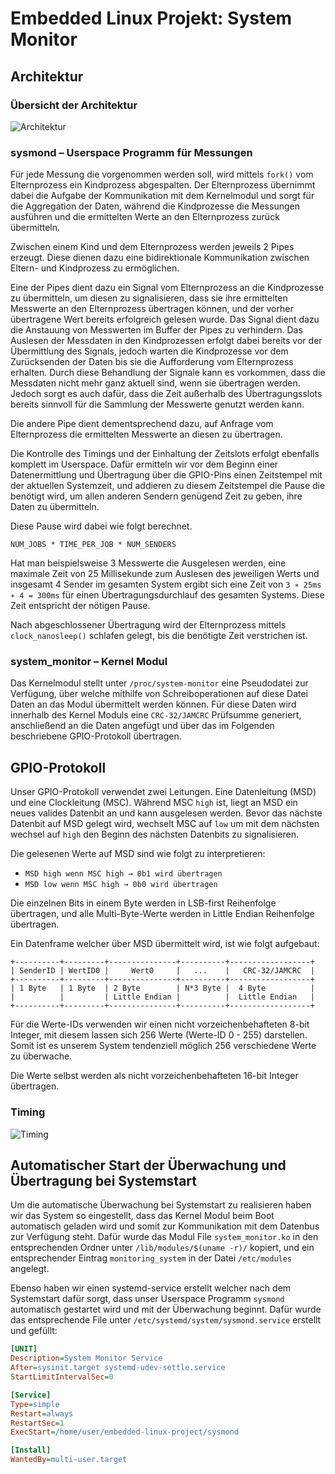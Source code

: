 # Embedded Linux Projekt: System Monitor

## Architektur

### Übersicht der Architektur
![Architektur](https://github.com/user-attachments/assets/f4b9a00d-c1cc-47a1-89ff-5391cb528a4b)


### sysmond – Userspace Programm für Messungen
Für jede Messung die vorgenommen werden soll, wird mittels `fork()` vom Elternprozess ein Kindprozess abgespalten. Der Elternprozess übernimmt dabei die Aufgabe der Kommunikation mit dem Kernelmodul und sorgt für die Aggregation der Daten, während die Kindprozesse die Messungen ausführen und die ermittelten Werte an den Elternprozess zurück übermitteln.

Zwischen einem Kind und dem Elternprozess werden jeweils 2 Pipes erzeugt. Diese dienen dazu eine bidirektionale Kommunikation zwischen Eltern- und Kindprozess zu ermöglichen.

Eine der Pipes dient dazu ein Signal vom Elternprozess an die Kindprozesse zu übermitteln, um diesen zu signalisieren, dass sie ihre ermittelten Messwerte an den Elternprozess übertragen können, und der vorher übertragene Wert bereits erfolgreich gelesen wurde. Das Signal dient dazu die Anstauung von Messwerten im Buffer der Pipes zu verhindern.
Das Auslesen der Messdaten in den Kindprozessen erfolgt dabei bereits vor der Übermittlung des Signals, jedoch warten die Kindprozesse vor dem Zurücksenden der Daten bis sie die Aufforderung vom Elternprozess erhalten. Durch diese Behandlung der Signale kann es vorkommen, dass die Messdaten nicht mehr ganz aktuell sind, wenn sie übertragen werden. Jedoch sorgt es auch dafür, dass die Zeit außerhalb des Übertragungsslots bereits sinnvoll für die Sammlung der Messwerte genutzt werden kann.

Die andere Pipe dient dementsprechend dazu, auf Anfrage vom Elternprozess die ermittelten Messwerte an diesen zu übertragen.

Die Kontrolle des Timings und der Einhaltung der Zeitslots erfolgt ebenfalls komplett im Userspace. Dafür ermitteln wir vor dem Beginn einer Datenermittlung und Übertragung über die GPIO-Pins einen Zeitstempel mit der aktuellen Systemzeit, und addieren zu diesem Zeitstempel die Pause die benötigt wird, um allen anderen Sendern genügend Zeit zu geben, ihre Daten zu übermitteln.

Diese Pause wird dabei wie folgt berechnet.

```
NUM_JOBS * TIME_PER_JOB * NUM_SENDERS
```

Hat man beispielsweise 3 Messwerte die Ausgelesen werden, eine maximale Zeit von 25 Millisekunde zum Auslesen des jeweiligen Werts und insgesamt 4 Sender im gesamten System ergibt sich eine Zeit von `3 ∗ 25ms ∗ 4 = 300ms` für einen Übertragungsdurchlauf des gesamten Systems. Diese Zeit entspricht der nötigen Pause.

Nach abgeschlossener Übertragung wird der Elternprozess mittels `clock_nanosleep()` schlafen gelegt, bis die benötigte Zeit verstrichen ist.

### system_monitor – Kernel Modul
Das Kernelmodul stellt unter `/proc/system-monitor` eine Pseudodatei zur Verfügung, über welche mithilfe von Schreiboperationen auf diese Datei Daten an das Modul übermittelt werden können. Für diese Daten wird innerhalb des Kernel Moduls eine `CRC-32/JAMCRC` Prüfsumme generiert, anschließend an die Daten angefügt und über das im Folgenden beschriebene GPIO-Protokoll übertragen.

## GPIO-Protokoll
Unser GPIO-Protokoll verwendet zwei Leitungen. Eine Datenleitung (MSD) und eine Clockleitung (MSC). Während MSC `high` ist, liegt an MSD ein neues valides Datenbit an und kann ausgelesen werden. Bevor das nächste Datenbit auf MSD gelegt wird, wechselt MSC auf `low` um mit dem nächsten wechsel auf `high` den Beginn des nächsten Datenbits zu signalisieren.

Die gelesenen Werte auf MSD sind wie folgt zu interpretieren:
- `MSD high wenn MSC high → 0b1 wird übertragen`
- `MSD low wenn MSC high → 0b0 wird übertragen`

Die einzelnen Bits in einem Byte werden in LSB-first Reihenfolge übertragen, und alle Multi-Byte-Werte werden in Little Endian Reihenfolge übertragen.

Ein Datenframe welcher über MSD übermittelt wird, ist wie folgt aufgebaut:
```
+----------+---------+---------------+----------+------------------+
| SenderID | WertID0 |     Wert0     |   ...    |   CRC-32/JAMCRC  |
+----------+---------+---------------+----------+------------------+
| 1 Byte   | 1 Byte  | 2 Byte        | N*3 Byte |  4 Byte          |
|          |         | Little Endian |          |  Little Endian   |
+----------+---------+---------------+----------+------------------+
```

Für die Werte-IDs verwenden wir einen nicht vorzeichenbehafteten 8-bit Integer, mit diesem lassen sich 256 Werte (Werte-ID 0 - 255) darstellen. Somit ist es unserem System tendenziell möglich 256 verschiedene Werte zu überwache.

Die Werte selbst werden als nicht vorzeichenbehafteten 16-bit Integer übertragen.

### Timing
![Timing](https://github.com/user-attachments/assets/e4879aa5-87c6-4aef-a7eb-ba1d2a7bb23c)

## Automatischer Start der Überwachung und Übertragung bei Systemstart
Um die automatische Überwachung bei Systemstart zu realisieren haben wir das System so eingestellt, dass das Kernel Modul beim Boot automatisch geladen wird und somit zur Kommunikation mit dem Datenbus zur Verfügung steht. Dafür wurde das Modul File `system_monitor.ko` in den entsprechenden Ordner unter `/lib/modules/$(uname -r)/` kopiert, und ein entsprechender Eintrag `monitoring_system` in der Datei `/etc/modules` angelegt.

Ebenso haben wir einen systemd-service erstellt welcher nach dem Systemstart dafür sorgt, dass unser Userspace Programm `sysmond` automatisch gestartet wird und mit der Überwachung beginnt. Dafür wurde das entsprechende File unter `/etc/systemd/system/sysmond.service` erstellt und gefüllt:

```ini
[UNIT]
Description=System Monitor Service
After=sysinit.target systemd-udev-settle.service
StartLimitIntervalSec=0

[Service]
Type=simple
Restart=always
RestartSec=1
ExecStart=/home/user/embedded-linux-project/sysmond

[Install]
WantedBy=multi-user.target
```

